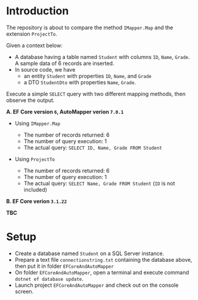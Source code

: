 # Introduction

The repository is about to compare the method `IMapper.Map` and the extension `ProjectTo`.

Given a context below:
- A database having a table named `Student` with columns `ID`, `Name`, `Grade`. A sample data of 6 records are inserted.
- In source code, we have 
  - an entity `Student` with properties `ID`, `Name`, and `Grade`
  - a DTO `StudentDto` with properties `Name`, `Grade`.

Execute a simple `SELECT` query with two different mapping methods, then observe the output.

**A. EF Core version `6`, AutoMapper verion `7.0.1`**
- Using `IMapper.Map`
  - The number of records returned: 6
  - The number of query execution: 1
  - The actual query: `SELECT ID, Name, Grade FROM Student`

- Using `ProjectTo`
  - The number of records returned: 6
  - The number of query execution: 1
  - The actual query: `SELECT Name, Grade FROM Student` (`ID` is not included)

**B. EF Core verion `3.1.22`**

**TBC**

# Setup

- Create a database named `Student` on a SQL Server instance.
- Prepare a text file `connectionstring.txt` containing the database above, then put it in folder `EFCoreAndAutoMapper`
- On folder `EFCoreAndAutoMapper`, open a terminal and execute command `dotnet ef database update`.
- Launch project `EFCoreAndAutoMapper` and check out on the console screen.
